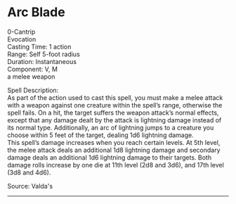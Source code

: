 # Arc Blade
0-Cantrip<br>
Evocation<br>
Casting Time: 1 action<br>
Range: Self
5-foot radius<br>
Duration: Instantaneous<br>
Component: V, M<br>
a melee weapon

Spell Description:<br>
As part of the action used to cast this spell, you must make a melee attack with a weapon against one creature within the spell’s range, otherwise the spell fails. On a hit, the target suffers the weapon attack’s normal effects, except that any damage dealt by the attack is lightning damage instead of its normal type. Additionally, an arc of lightning jumps to a creature you choose within 5 feet of the target, dealing 1d6 lightning damage.<br>This spell’s damage increases when you reach certain levels. At 5th level, the melee attack deals an additional 1d8 lightning damage and secondary damage deals an additional 1d6 lightning damage to their targets. Both damage rolls increase by one die at 11th level (2d8 and 3d6), and 17th level (3d8 and 4d6).

Source: Valda's

---
